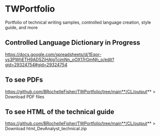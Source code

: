 # TWPortfolio
Portfolio of technical writing samples, controlled language creation, style guide, and more

## Controlled Language Dictionary in Progress
https://docs.google.com/spreadsheets/d/1Eqor-ys3PWhETH9ADSZiHAlgTcjmNn_oOX17rGmNh_o/edit?gid=29324754#gid=29324754

## To see PDFs
https://github.com/BRochelleFisher/TWPortfolio/tree/main**/CL/output** > Download PDF files

## To see HTML of the technical guide
https://github.com/BRochelleFisher/TWPortfolio/tree/main**/CL/output** > Download html_DevAnalyst_technical.zip
